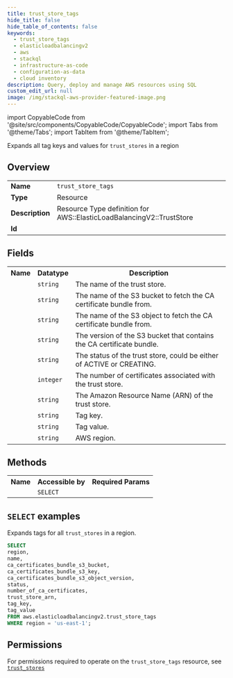 ```yaml
---
title: trust_store_tags
hide_title: false
hide_table_of_contents: false
keywords:
  - trust_store_tags
  - elasticloadbalancingv2
  - aws
  - stackql
  - infrastructure-as-code
  - configuration-as-data
  - cloud inventory
description: Query, deploy and manage AWS resources using SQL
custom_edit_url: null
image: /img/stackql-aws-provider-featured-image.png
---
```


import CopyableCode from '@site/src/components/CopyableCode/CopyableCode';
import Tabs from '@theme/Tabs';
import TabItem from '@theme/TabItem';

Expands all tag keys and values for <code>trust_stores</code> in a region

## Overview
<table>
<tbody>
<tr><td><b>Name</b></td><td><code>trust_store_tags</code></td></tr>
<tr><td><b>Type</b></td><td>Resource</td></tr>
<tr><td><b>Description</b></td><td>Resource Type definition for AWS::ElasticLoadBalancingV2::TrustStore</td></tr>
<tr><td><b>Id</b></td><td><CopyableCode code="aws.elasticloadbalancingv2.trust_store_tags" /></td></tr>
</tbody>
</table>

## Fields
<table>
<tbody>
<tr><th>Name</th><th>Datatype</th><th>Description</th></tr><tr><td><CopyableCode code="name" /></td><td><code>string</code></td><td>The name of the trust store.</td></tr>
<tr><td><CopyableCode code="ca_certificates_bundle_s3_bucket" /></td><td><code>string</code></td><td>The name of the S3 bucket to fetch the CA certificate bundle from.</td></tr>
<tr><td><CopyableCode code="ca_certificates_bundle_s3_key" /></td><td><code>string</code></td><td>The name of the S3 object to fetch the CA certificate bundle from.</td></tr>
<tr><td><CopyableCode code="ca_certificates_bundle_s3_object_version" /></td><td><code>string</code></td><td>The version of the S3 bucket that contains the CA certificate bundle.</td></tr>
<tr><td><CopyableCode code="status" /></td><td><code>string</code></td><td>The status of the trust store, could be either of ACTIVE or CREATING.</td></tr>
<tr><td><CopyableCode code="number_of_ca_certificates" /></td><td><code>integer</code></td><td>The number of certificates associated with the trust store.</td></tr>
<tr><td><CopyableCode code="trust_store_arn" /></td><td><code>string</code></td><td>The Amazon Resource Name (ARN) of the trust store.</td></tr>
<tr><td><CopyableCode code="tag_key" /></td><td><code>string</code></td><td>Tag key.</td></tr>
<tr><td><CopyableCode code="tag_value" /></td><td><code>string</code></td><td>Tag value.</td></tr>
<tr><td><CopyableCode code="region" /></td><td><code>string</code></td><td>AWS region.</td></tr>
</tbody>
</table>

## Methods

<table>
<tbody>
  <tr>
    <th>Name</th>
    <th>Accessible by</th>
    <th>Required Params</th>
  </tr>
  <tr>
    <td><CopyableCode code="list_resources" /></td>
    <td><code>SELECT</code></td>
    <td><CopyableCode code="region" /></td>
  </tr>
</tbody>
</table>

## `SELECT` examples
Expands tags for all <code>trust_stores</code> in a region.
```sql
SELECT
region,
name,
ca_certificates_bundle_s3_bucket,
ca_certificates_bundle_s3_key,
ca_certificates_bundle_s3_object_version,
status,
number_of_ca_certificates,
trust_store_arn,
tag_key,
tag_value
FROM aws.elasticloadbalancingv2.trust_store_tags
WHERE region = 'us-east-1';
```


## Permissions

For permissions required to operate on the <code>trust_store_tags</code> resource, see <a href="/services/elasticloadbalancingv2/trust_stores/#permissions"><code>trust_stores</code></a>

